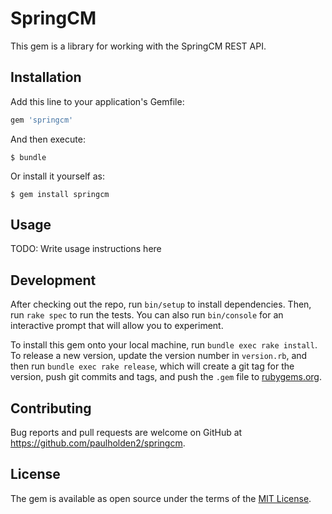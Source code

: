 # SpringCM

This gem is a library for working with the SpringCM REST API.

## Installation

Add this line to your application's Gemfile:

```ruby
gem 'springcm'
```

And then execute:

    $ bundle

Or install it yourself as:

    $ gem install springcm

## Usage

TODO: Write usage instructions here

## Development

After checking out the repo, run `bin/setup` to install dependencies. Then, run `rake spec` to run the tests. You can also run `bin/console` for an interactive prompt that will allow you to experiment.

To install this gem onto your local machine, run `bundle exec rake install`. To release a new version, update the version number in `version.rb`, and then run `bundle exec rake release`, which will create a git tag for the version, push git commits and tags, and push the `.gem` file to [rubygems.org](https://rubygems.org).

## Contributing

Bug reports and pull requests are welcome on GitHub at https://github.com/paulholden2/springcm.

## License

The gem is available as open source under the terms of the [MIT License](https://opensource.org/licenses/MIT).
